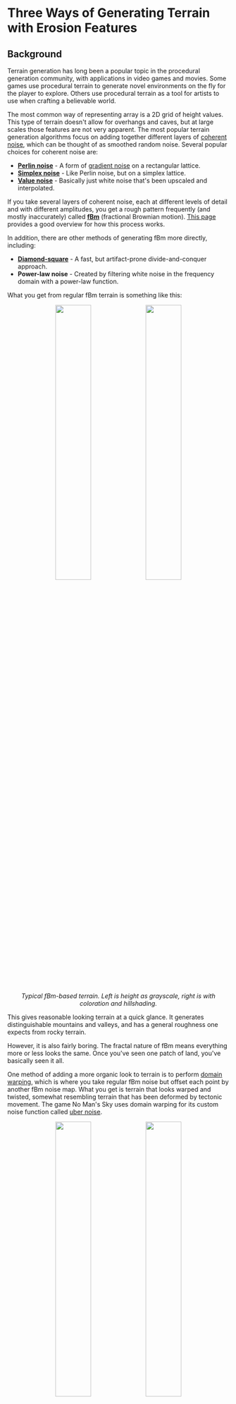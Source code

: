 # Three Ways of Generating Terrain with Erosion Features

## Background

Terrain generation has long been a popular topic in the procedural generation community, with applications in video games and movies. Some games use procedural terrain to generate novel environments on the fly for the player to explore. Others use procedural terrain as a tool for artists to use when crafting a believable world. 

The most common way of representing array is a 2D grid of height values. This type of terrain doesn't allow for overhangs and caves, but at large scales those features are not very apparent. The most popular terrain generation algorithms focus on adding together different layers of [coherent noise](http://libnoise.sourceforge.net/coherentnoise/index.html), which can be thought of as smoothed random noise. Several popular choices for coherent noise are:

* [**Perlin noise**](https://en.wikipedia.org/wiki/Perlin_noise) - A form of [gradient noise](https://en.wikipedia.org/wiki/Gradient_noise) on a rectangular lattice.
* [**Simplex noise**](https://en.wikipedia.org/wiki/Simplex_noise) - Like Perlin noise, but on a simplex lattice.
* [**Value noise**](https://en.wikipedia.org/wiki/Value_noise) - Basically just white noise that's been upscaled and interpolated.

If you take several layers of coherent noise, each at different levels of detail and with different amplitudes, you get a rough pattern frequently (and mostly inaccurately) called [**fBm**](https://en.wikipedia.org/wiki/Brownian_surface) (fractional Brownian motion). [This page](https://www.redblobgames.com/maps/terrain-from-noise/) provides a good overview for how this process works. 

In addition, there are other methods of generating fBm more directly, including:

* [**Diamond-square**](https://en.wikipedia.org/wiki/Diamond-square_algorithm) - A fast, but artifact-prone divide-and-conquer approach.
* **Power-law noise** - Created by filtering white noise in the frequency domain with a power-law function.

What you get from regular fBm terrain is something like this:

<p align="center">
  <img src="images/fbm_grayscale.png" width=40%>
  <img src="images/fbm_hillshaded.png" width=40%>
  <br>
  <em> Typical fBm-based terrain. Left is height as grayscale, right is with coloration and hillshading. </em>
</p>


This gives reasonable looking terrain at a quick glance. It generates distinguishable mountains and valleys, and has a general roughness one expects from rocky terrain.

However, it is also fairly boring. The fractal nature of fBm means everything more or less looks the same. Once you've seen one patch of land, you've basically seen it all. 

One method of adding a more organic look to terrain is to perform [domain warping](http://www.iquilezles.org/www/articles/warp/warp.htm), which is where you take regular fBm noise but offset each point by another fBm noise map. What you get is terrain that looks warped and twisted, somewhat resembling terrain that has been deformed by tectonic movement. The game No Man's Sky uses domain warping for its custom noise function called [uber noise](https://youtu.be/SePDzis8HqY?t=1547).

<p align="center">
  <img src="images/domain_warping_grayscale.png" width=40%>
  <img src="images/domain_warping_hillshaded.png" width=40%>
  <br><em> fBm with domain warping </em>
</p>

Another way of spicing up fBm is to modify each coherent noise layer before adding them together. For instance, if you take the absolute value of each coherent noise layer, and invert the final result you can get a mountain ridge effect: 

<p align="center">
  <img src="images/ridge_grayscale.png" width=40%>
  <img src="images/ridge_hillshaded.png" width=40%>
  <br><em> Modified fBm to create mountain ridges. </em>
</p>

These all look iteratively more convincing. However, if you look at actual elevation maps, you will notice that these look nothing like real life terrain:

<p align="center">
  <img src="images/real1_grayscale.png" width=40%>
  <img src="images/real1_hillshaded.png" width=40%>
  <img src="images/real2_grayscale.png" width=40%>
  <img src="images/real2_hillshaded.png" width=40%>

  <br><em> Elevation maps from somewhere in the continental United States (credit to the USGS). The right images uses the same coloration as above, for consistency. </em>
</p>

The fractal shapes you see in real life terrain are driven by **erosion**: the set of processes that describe terrain displacement over time. There are several types of erosion, but the one that most significantly causes those fractal shapes you see is **hydraulic erosion**, which is basically the process of terrain displacement via water. As water flows across terrain, it takes sediment with it and deposits it downhill. This has the effect of carving out mountains and creating smooth valleys. The fractal pattern emerges from smaller streams merging into larger streams and rivers as they flow downhill.

Unfortunately, more involved techniques are required to generate terrain with convincing erosion patterns. The following three sections will go over three distinct methods of generating eroded terrain. Each method has their pros and cons, so take that into consideration if you want to include them in your terrain project.


## Simulation

If real life erosion is driven by physical processes, couldn't we just simulate those processes to generate terrain with erosion? Then answer is, yes! The mechanics of hydraulic erosion, in particular, are well known and are fairly easily to simulate.

The basic idea of hydraulic erosion is that water dissolves terrain into sediment, which is then transported downhill and deposited. Programmatically, this means tracking the following quantities:

* **Terrain height** - The rock layer that we're interested in.
* **Water level** - How much water is at each grid point.
* **Sediment level** - The amount of sediment suspended in water.

When simulating, we make small changes to these quantities repeatedly until the erosion features emerge in our terrain.

To start off, we initiate the water and sediment levels to zero. The initial terrain height is seeded to some prior height map, frequently just regular fBm.

Each simulation iteration involves the following steps:

1. **Increment the water level** (as in via precipitation). For this I used a simple uniform random distribution, although some approaches use individual water "droplets".
1. **Compute the terrain gradient.** This is used to determine where water and sediment will flow, as well as the velocity of water at each point.
1. **Determine the sediment capacity** for each point. This is affected by the terrain slope, water velocity, and water volume. 
1. **Erode or deposit sediment**. If the sediment level is above the capacity, then sediment is deposited to terrain. Otherwise, terrain is eroded into sediment.
1. **Displace water and sediment downhill.** 
1. **Evaporate** some fraction of the water away.


Apply this process for long enough and you may get something like this:

<p align="center">
  <img src="images/simulation_grayscale.png" width=40%>
  <img src="images/simulation_hillshaded.png"" width=40%>
  <br><em>Terrain from simulated erosion. See <a href="https://drive.google.com/file/d/1iz3xl71qOVcPaSMZ95JyfXIU9exDy8TV/view?usp=sharing">here</a> for a time lapse.</em>
</p>

The results are fairly convincing. The tendril-like shape of ridges and cuts you see in real-life terrain are readily apparent. What also jumps out are the large, flat valleys that are the result of sediment deposition over time. If this simulation were left to continue indefinitely, eventually all mountains would be eroded into these flat sedimentary valleys.

Because of results like you see above, this method of generating terrain can be seen in professional terrain-authoring tools. The code for the terrain above is largely a vectorized implementation of the code found on [this page](http://ranmantaru.com/blog/2011/10/08/water-erosion-on-heightmap-terrain/). For a more theoretical approach, check out this [paper](https://hal.inria.fr/inria-00402079/document).


### Pros

* Lot of real-life terrain features simply emerge from running these rules, including stream downcutting, smooth valleys, and differential erosion.
* Instead of using global parameter values, different regions can be parameterized differently to develop distinct terrain features (e.g. deserts can evolve differently than forests).
* Fairly easy to parallelize given how straightforward vectorization is.

### Cons

* Parameter hell. There are around 10 constants that need to be set, in addition to other factors like the precipitation pattern and the initial terrain shape. Small changes to any of these can produce completely different results, so it can be difficult to find the ideal combination of parameters that produces good results.
* Fairly inefficient. Given an NxN grid, in order for changes on one side of the map to affect the opposite size you need O(N) iterations, which puts the overall runtime at O(N<sup>3</sup>). This means that doubling the grid dimension can result in 8x execution time. This performance cost further exacerbates the cost of parameter tweaking.
* Difficult to utilize to produce novel terrain. The results of simulation all look like reasonable approximations of real life terrain, however extending this to new types of terrain requires an understanding of the physical processes that would give way to that terrain, which can be prohibitively difficult. 


## Machine Learning

Machine learning is frequently uses as a panacea for all sorts of problems, and terrain generation is no exception. Machine learning can be effective so long as you have lots of compute power and a large, diverse dataset. Fortunately, compute power is easy to acquire, and lots of terrain elevation data is readily available to download.
 
The most suitable machine learning approach is to use a **Generative Adversarial Network (GAN)**. GANs are able to produce fairly convincing novel instances of a distribution described by training data. It works via two neural networks: one that produces new instances of the distribution (called the "generator"), and another whose job is to determine whether a provided terrain sample is real (i.e. from the training set), or fake (i.e. via the generator). For some more technical background, check out [these Stanford lectures](https://www.youtube.com/playlist?list=PL3FW7Lu3i5JvHM8ljYj-zLfQRF3EO8sYv).

Creating the right network and tuning all the different hyperparameters can be difficult and requires a lot of expertise to get right. Instead of creating the network from scratch, I will be building off of the work done for *Progressive Growing of GANs for Improved Quality, Stability, and Variation* by Karras, et al. ([paper](https://arxiv.org/pdf/1710.10196.pdf), [code](https://github.com/tkarras/progressive_growing_of_gans)). The basic approach of this paper is to train the network on lower resolution versions of the training samples while adding new layers for progressively higher resolutions. This makes the network converge quicker for high resolution images than it would if training from full resolution images to begin with.

### Training

Like with almost all machine learning projects, most effort is spent in data gathering, cleaning, validation, and training. 

The first step is to get real life terrain height data. For this demonstration, I used the [National Elevation Dataset (NED)](https://lta.cr.usgs.gov/NED) by the USGS. The dataset I used consists of ~1000 1x1 degree height maps with resolutions of 3600x3600 (i.e. pixel size of 1 arcsecond<sup>2</sup>).

From these height maps I will take 512x512 samples for use in training. In the source height arrays, each pixel is a square arcsecond, which means that each sample as-is will appear horizontally stretched, since a square arcsecond is spatially narrower than it is tall. After compensating for this, I also apply several heuristics to filter out what are likely sample unsuitable for training:

* Only accept samples who minimum and maximum elevation span a certain threshold. This approach prefers samples that are more "mountainous", and will therefore produce more noticeable erosion effects.
* Ignore samples if a certain percentage of grid points are within a certain margin of the sample's minimum elevation. This filters out samples that are largely flat, or ones that consist mostly of water.
* Ignore samples whose [Shannon entropy](https://en.wikipedia.org/wiki/Entropy_(information_theory)) is below a certain threshold. This helps filter out samples that have been corrupted (perhaps due to different libraries used to encode and decode the height data).

In addition, if we assume that terrain features do not have a directional preference, we can rotate each sample by 90° increments as well as flipping it to increase the dataset size by 8x. In the end, this nets us around 180,000 training samples.

These training samples are then used to train the GAN. Even using progressively grown GANs, this will still take quite a while to complete (expect around a week even with a beefy Nvidia Tesla GPU).

[Here](https://drive.google.com/file/d/1zdlgpkQu2zqWKJr23di73-lc3hJBAfqW/view?usp=sharing) is a timelapse video several terrain samples throughout the training process.


### Results

Once the network is trained, all we need to do is feed it a new random latent vector into the generator to create new terrain samples:

<p align="center">
  <img src="images/ml_generated_1_grayscale.png" width=40%>
  <img src="images/ml_generated_1_hillshaded.png" width=40%>
  <br>
  <img src="images/ml_generated_2_grayscale.png" width=40%>
  <img src="images/ml_generated_2_hillshaded.png" width=40%>
  <br>
  <img src="images/ml_generated_3_grayscale.png" width=40%>
  <img src="images/ml_generated_3_hillshaded.png" width=40%>
  <br>
  <img src="images/ml_generated_4_grayscale.png" width=40%>
  <img src="images/ml_generated_4_hillshaded.png" width=40%>
  <br>
  
  
  <em>ML-generated terrain.</em>
</p>


### Pros

* Generated terrain is basically indistinguishable from real-world elevation data. It captures not just erosion effects, but many other natural phenomena that shape terrain in nature.
* Generation is fairly efficient. Once you have a trained network, creating new terrain samples is fairly fast.

### Cons

* Training is *very* expensive (both in time and money). Lot of effort is required to acquire, clean, validate, and finally train the network. It took about 8 days to train the network used in the above examples.
* Very little control over the final product. The quality of generated terrain is basically driven by the training samples. Not only do you need a large number of training samples to generate good terrain, you also need good heuristics to make sure that each training sample is suitable. Because training takes so long, it isn't really practical to iterate on these heuristics to generate good results.
* Difficult to scale to higher resolutions. GANs are generally good a low resolution images. It gets much more expensive, both in terms of compute and memory costs, to scale up to higher resolution height maps.


## River Networks

In most procedural erosion techniques, terrain is carved out first and river placement happens afterward. An alternative method is to work backward: first generate where rivers and streams will be located, and from there determine how the terrain would be shaped to match the rivers. This eases the burden of creating river-friendly terrain by simply defining where the rivers are up front and working the terrain around them.

### Creating the River Network

Every stream eventually terminates somewhere, most frequently the ocean (they occasionally drain into inland bodies of water, but we will be ignoring those; these drainage basins are called [endorheic basins](https://en.wikipedia.org/wiki/Endorheic_basin)). Given that we need some ocean to drain into, this terrain will be generated as an island,

First we start off with what regions will be land or water. Using some simple fBm filtering, we get something like this:

<p align="center">
  <img src="images/land_mask.png" width=40%>
  <br><em>Land mask. Black is ocean, and white is land.</em>
</p>

The next step is to define the nodes on which the river network will be generated. A straightforward approach is to assign a node to each (x, y) coordinate of the image, however this has a tendency to create horizontal and vertical artifacts in the final product. Instead will we create out nodes by sampling some random points across the grid using [Poisson disc sampling](https://www.jasondavies.com/poisson-disc/). After that we use [Delaunay triangulation](https://en.wikipedia.org/wiki/Delaunay_triangulation) to connect the nodes.

<p align="center">
  <img src="images/poisson_disc_sampling.png" width=40%>
  <img src="images/delaunay_triangulation.png" width=40%>
  <br><em>Left are points via Poisson disc sampling. Right is their Delaunay triangulation.<br>
  The point spacing in these images is larger than what is used to generate the final terrain.
  </em>
</p>

Next, we generate the generic shape the terrain will have (which will later be "carved out" via erosion). Because endorheic basins are being avoided in this demo, this terrain is generated such that each point has a downhill path to the ocean (i.e. no landlocked valleys). Here is an example of such a shape:

<p align="center">
  <img src="images/initial_shape.png" width=40%>
  <br><em>Initial shape our terrain will take.</em>
</p>

The next step is to generate the river network. The general approach is to generate rivers starting from the mouth (i.e. where they terminate in the ocean) and growing the graph upstream one edge at a time until no more valid edges are left. A valid edge is one that:

* Moves uphill. Since we are growing the river graphs upstream, the end effect is only downhill-flowing rivers.
* Does not reconnect with an existing river graph. This results in rivers that only merge as they flow downhill, but never split.

Furthermore, we also prioritize which edge to add by how much it aligns with the previous edge in the graph. Without this, rivers will twist and turn in ways that don't appear natural. Furthermore, amount of "directional inertia" for each edge can be configured to get more twisty or straight rivers.

<p align="center">
  <img src="images/river_network_low_inertia.png" width=40%>
  <img src="images/river_network_high_inertia.png" width=40%>
  <br><em>River networks. Left and right have low and high directional inertia, respectively.</em>
</p>

After this, the water volume for each node in the river graph is calculated. This is basically done by giving each node a base water volume and adding the sum of all upstream nodes' volumes.

<p align="center">
  <img src="images/river_network_with_volume.png" width=40%>
  <br><em>River network with water volume.</em>
</p>


### Generating the Terrain

The next step is to generate the terrain height to match the river network. Each node of the river network graph will be assigned a height that will then be rendered via triangulation to get the final  height map as a 2D grid.

The graph traversal move uphill, starting from the water level. Each time an edge is traversed, the height of the next node will be proportional to the height difference in the initial terrain height generated earlier, scaled inversely by the volume of water along that edge. Furthermore, we will cap the height delta between any two nodes to give a thermal-erosion-like effect.

Traversing only the river network edges will produce discontinuities in the generated height, since no two distinct river "trees" can communicate with each other. When traversing, we will have to also allow traversing edges that span different river trees. For these edges, we simply assume the edge's water volume to be zero.

In the end, you get something like this:

<p align="center">
  <img src="images/river_network_grayscale.png" width=40%>
  <img src="images/river_network_hillshaded.png" width=40%>
  <br><em>Final terrain height map from river networks.</em>
</p>

If you're interested in an approach that blends river networks and simulation, check out [this paper](https://hal.inria.fr/hal-01262376/document).

### Pros

* Creates very convincing erosion-like ridges and cuts. The shape of the river network can easily be seen in the generated height map.
* Easy to add rivers if desired given the already-generated river network.
* Fairly efficient. Given an NxN height map, this algorithm takes O(N<sup>2</sup>log N) time.

### Cons

* This algorithm is good at carving out mountains, but needs work to generate other erosion effects like sediment deposition and differential erosion.
* Some of the algorithms used in this approach are a bit more difficult to parallelize (e.g. best first search).


## Running the Code

All the examples were generated with Python 3.6.0 using Numpy. I've gotten this code to work on OSX and Linux, but I haven't tried with Windows.

Most of the height maps above are generated by running a single python script, with the exception of machine learning which is a bit more involved (described farther down).

Here is a breakdown of all the simple terrain-generating scripts. All outputs are 512x512 grids.

| File | Output | Description
|:--- | :--- | :---
| `plain_old_fbm.py` | `fbm.npy` | Regular fBm
| `domain_warping.py` | `domain_warping.npy` | fBm with domain warping
| `ridge_noise.py` | `ridge.npy` | The noise with ridge-like effects seen above.
| `simulation.py` | `simulation.npy` | Eroded terrain via simulation.
| `river_network.py` | `river_network.npz` | Eroded terrain using river networks. The NPZ file also contains the height map

To generate the images used in this demo, use the `make_grayscale_image.py` and `make_hillshaded_image.py` scripts. Example: `python3 make_hillshaded_image.py input.npy output.png`


### Machine Learning

The machine learning examples are all heavily dependent on the [Progressive Growing of GANs](https://github.com/tkarras/progressive_growing_of_gans) project, so make sure to clone that repository. That project uses Tensorflow, and requires that you run on a machine with a GPU. If you have a GPU but Tensorflow doesn't see it, you probably have driver issues.

#### Creating the Training Data 

If you wish to train a custom network, you can use whatever source of data you want. For the above examples, I used the USGS.

The first step is to get the list of URLs pointing to the elevation data:

1. Go to the USGS [download application](https://viewer.nationalmap.gov/basic/)
1. Select the area from which you want to get elevation data.
1. On the left under **Data**, select **Elevation Product (3DEP)**, then **1 arc-second DEM**. You can choose other resolutions, but I found 1 arcsecond to be adequate.
1. Under **File Format**, make sure to select **IMG**.
1. Click on the **Find Products** button.
1. Click **Save as CSV**. If you wish to use your own download manager, also click **Save as Text**.

The next step is to download the actual elevation data. You can either use the `python3 download_ned_zips.py <downloaded CSV file>` which will download the files in the `zip_files/` directory. The USGS site gives this [guide](https://viewer.nationalmap.gov/uget-instructions/) to downloading the files via uGet.

The next step is to convert the elevation data from IMG files in a ZIP archive to Numpy array files. You can do this by calling `python3 extract_height_arrays.py <downloaded CSV file>`. This will write the Numpy arrays to the `array_files/` directory.

After this, run `python3 generate_training_images.py`, which will go through each array in the `array_files/` directory, and create 512x512 training sample images from it (written to the `training_samples/` directory). This script performs the validation and filtering described above. It also takes a long time to run, so brew a pot of coffee before you kick it off.

The next steps will require that you cloned the `progressive_growing_of_gans` project. First, you need to generate the training data in the `tfrecords` format. This can be done by calling:

`progressive_growing_of_gans/: python3 dataset_tool.py /path/to/erosion_3_ways datasets/terrain`

I chose `terrain` as the output directory, but you can use whatever you want (just make sure it's in the `datasets/` directory.

Almost there! The next step is to edit `config.py` and add the following line to the dataset section:

`desc += '-terrain'; dataset = EasyDict(tfrecord_dir='terrain')`

Make sure to uncomment/delete the "celebahq" line. 

Now, you can finally run `python3 train.py`. Even with a good graphics card, this will take days to run. For further training customizations, check out [this section](https://github.com/tkarras/progressive_growing_of_gans#preparing-datasets-for-training).

When you're done, the `results/` directory will contain all sorts of training outputs, including progress images, Tensorboard logs, and (most importantly) the PKL files containing the network weights.

#### Generating Terrain Samples

To generate samples, run the following script:

```python3 generate_ml_output.py path/to/progressive_growing_of_gans network_weights.pkl 10```

The arguments are:

1. The path to the cloned `progressive_growing_of_gans` repository.
1. The network weights file (the one used for this demo can be found [here](https://drive.google.com/file/d/1czHFcF2ZG_lki7TAQyYCoqtsVcJmdCUN/view?usp=sharing)).
1. The number of terrain samples to generate (optional, defaults to 20)

The outputs are written to the `ml_outputs` directory.
